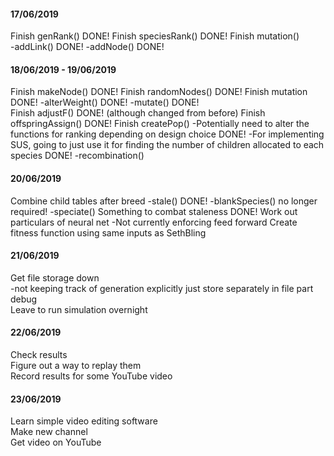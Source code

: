 #### 17/06/2019

Finish genRank() DONE!
Finish speciesRank() DONE!
Finish mutation()\
  -addLink() DONE!
  -addNode() DONE!


#### 18/06/2019 - 19/06/2019

Finish makeNode() DONE!
Finish randomNodes() DONE!
Finish mutation DONE!
  -alterWeight() DONE!
  -mutate() DONE!  
Finish adjustF() DONE! (although changed from before)
Finish offspringAssign() DONE!
Finish createPop()
  -Potentially need to alter the functions for ranking depending on design choice DONE!
  -For implementing SUS, going to just use it for finding the number of children allocated to each species DONE!
  -recombination()


#### 20/06/2019

Combine child tables after breed
-stale() DONE!
-blankSpecies() no longer required!
-speciate()
Something to combat staleness DONE!
Work out particulars of neural net
  -Not currently enforcing feed forward
Create fitness function using same inputs as SethBling

#### 21/06/2019

Get file storage down\
  -not keeping track of generation explicitly just store separately in file part\
debug\
Leave to run simulation overnight

#### 22/06/2019

Check results\
Figure out a way to replay them\
Record results for some YouTube video

#### 23/06/2019

Learn simple video editing software\
Make new channel\
Get video on YouTube

